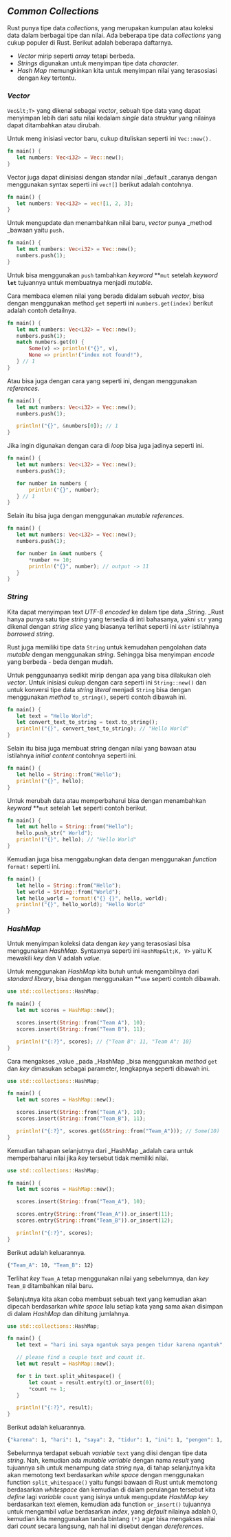 ## _Common Collections_

Rust punya tipe data _collections_, yang merupakan kumpulan atau koleksi data dalam berbagai tipe dan nilai. Ada beberapa tipe data _collections_ yang cukup populer di Rust. Berikut adalah beberapa daftarnya.

- _Vector_ mirip seperti _array_ tetapi berbeda.
- _Strings_ digunakan untuk menyimpan tipe data _character_.
- _Hash Map_ memungkinkan kita untuk menyimpan nilai yang terasosiasi dengan _key_ tertentu.

### _Vector_

`Vec&lt;T>` yang dikenal sebagai _vector_, sebuah tipe data yang dapat menyimpan lebih dari satu nilai kedalam _single_ data struktur yang nilainya dapat ditambahkan atau dirubah.

Untuk meng inisiasi vector baru, cukup dituliskan seperti ini `Vec::new().`


```rust
fn main() {
   let numbers: Vec<i32> = Vec::new();
}
```

Vector juga dapat diinisiasi dengan standar nilai _default _caranya dengan menggunakan syntax seperti ini `vec![]` berikut adalah contohnya.


```rust
fn main() {
   let numbers: Vec<i32> = vec![1, 2, 3];
}
```


Untuk mengupdate dan menambahkan nilai baru, _vector_ punya _method _bawaan yaitu `push.`


```rust
fn main() {
   let mut numbers: Vec<i32> = Vec::new();
   numbers.push(1);
}
```


Untuk bisa menggunakan `push` tambahkan _keyword_ **<code>mut</code></strong> setelah <em>keyword</em> <strong><code>let</code></strong> tujuannya untuk membuatnya menjadi <em>mutable</em>.

Cara membaca elemen nilai yang berada didalam sebuah _vector_, bisa dengan menggunakan method `get` seperti ini `numbers.get(index)` berikut adalah contoh detailnya.


```rust
fn main() {
   let mut numbers: Vec<i32> = Vec::new();
   numbers.push(1);
   match numbers.get(0) {
       Some(v) => println!("{}", v),
       None => println!("index not found!"),
   } // 1
}
```

Atau bisa juga dengan cara yang seperti ini, dengan menggunakan _references_.

```rust
fn main() {
   let mut numbers: Vec<i32> = Vec::new();
   numbers.push(1);

   println!("{}", &numbers[0]); // 1
}
```

Jika ingin digunakan dengan cara di _loop_ bisa juga jadinya seperti ini.

```rust
fn main() {
   let mut numbers: Vec<i32> = Vec::new();
   numbers.push(1);

   for number in numbers {
       println!("{}", number);
   } // 1
}
```

Selain itu bisa juga dengan menggunakan _mutable references._

```rust
fn main() {
   let mut numbers: Vec<i32> = Vec::new();
   numbers.push(1);

   for number in &mut numbers {
       *number += 10;
       println!("{}", number); // output -> 11
   }
}
```

### _String_

Kita dapat menyimpan text _UTF-8 encoded_ ke dalam tipe data _String. _Rust hanya punya satu tipe _string_ yang tersedia di inti bahasanya, yakni `str` yang dikenal dengan _string slice_ yang biasanya terlihat seperti ini `&str` istilahnya _borrowed_ _string_.

Rust juga memiliki tipe data `String` untuk kemudahan pengolahan data _mutable_ dengan menggunakan _string_. Sehingga bisa menyimpan _encode_ yang berbeda - beda dengan mudah. 

Untuk penggunaanya sedikit mirip dengan apa yang bisa dilakukan oleh _vector_. Untuk inisiasi cukup dengan cara seperti ini `String::new()` dan untuk konversi tipe data _string literal_ menjadi `String` bisa dengan menggunakan _method_ `to_string()`, seperti contoh dibawah ini.

```rust
fn main() {
   let text = "Hello World";
   let convert_text_to_string = text.to_string();
   println!("{}", convert_text_to_string); // "Hello World"
}
```

Selain itu bisa juga membuat string dengan nilai yang bawaan atau istilahnya _initial content_ contohnya seperti ini.

```rust
fn main() {
   let hello = String::from("Hello");   
   println!("{}", hello);
}
```

Untuk merubah data atau memperbaharui bisa dengan menambahkan _keyword_ **<code>mut</code></strong> setelah <strong><code>let</code></strong> seperti contoh berikut.

```rust
fn main() {
   let mut hello = String::from("Hello");
   hello.push_str(" World");
   println!("{}", hello); // "Hello World"
}
```

Kemudian juga bisa menggabungkan data dengan menggunakan _function_ `format!`  seperti ini.

```rust
fn main() {
   let hello = String::from("Hello");
   let world = String::from("World");
   let hello_world = format!("{} {}", hello, world);
   println!("{}", hello_world); "Hello World"
}
```

### _HashMap_

Untuk menyimpan koleksi data dengan _key_ yang terasosiasi bisa menggunakan _HashMap_. Syntaxnya seperti ini `HashMap&lt;K, V>` yaitu K mewakili _key_ dan V adalah _value_.

Untuk menggunakan _HashMap_ kita butuh untuk mengambilnya dari _standard library_, bisa dengan menggunakan **<code>use</code></strong> seperti contoh dibawah.

```rust
use std::collections::HashMap;

fn main() {
   let mut scores = HashMap::new();

   scores.insert(String::from("Team A"), 10);
   scores.insert(String::from("Team B"), 11);

   println!("{:?}", scores); // {"Team B": 11, "Team A": 10}
}
```

Cara mengakses _value _pada _HashMap _bisa menggunakan _method_ `get` dan _key_ dimasukan sebagai parameter, lengkapnya seperti dibawah ini.

```rust
use std::collections::HashMap;

fn main() {
   let mut scores = HashMap::new();

   scores.insert(String::from("Team_A"), 10);
   scores.insert(String::from("Team_B"), 11);

   println!("{:?}", scores.get(&String::from("Team_A"))); // Some(10)
}
```

Kemudian tahapan selanjutnya dari _HashMap _adalah cara untuk memperbaharui nilai jika _key_ tersebut tidak memiliki nilai.

```rust
use std::collections::HashMap;

fn main() {
   let mut scores = HashMap::new();

   scores.insert(String::from("Team_A"), 10);

   scores.entry(String::from("Team_A")).or_insert(11);
   scores.entry(String::from("Team_B")).or_insert(12);

   println!("{:?}", scores);
}
```

Berikut adalah keluarannya.

```bash
{"Team_A": 10, "Team_B": 12}
```

Terlihat _key_ `Team_A` tetap menggunakan nilai yang sebelumnya, dan _key_ `Team_B` ditambahkan nilai baru.

Selanjutnya kita akan coba membuat sebuah text yang kemudian akan dipecah berdasarkan _white space_ lalu setiap kata yang sama akan disimpan di dalam _HashMap_ dan dihitung jumlahnya.

```rust
use std::collections::HashMap;

fn main() {
   let text = "hari ini saya ngantuk saya pengen tidur karena ngantuk";

   // please find a couple text and count it.
   let mut result = HashMap::new();

   for t in text.split_whitespace() {
       let count = result.entry(t).or_insert(0);
       *count += 1;
   }

   println!("{:?}", result);
}
```

Berikut adalah keluarannya.

```bash
{"karena": 1, "hari": 1, "saya": 2, "tidur": 1, "ini": 1, "pengen": 1, "ngantuk": 2}
```

Sebelumnya terdapat sebuah _variable_ `text` yang diisi dengan tipe data _string_. Nah, kemudian ada _mutable variable_ dengan nama _result_ yang tujuannya sih untuk menampung data _string_ nya, di tahap selanjutnya  kita akan memotong text berdasarkan _white space_ dengan menggunakan function `split_whitespace()`  yaitu fungsi bawaan di Rust untuk memotong berdasarkan _whitespace_ dan kemudian di dalam perulangan tersebut kita _define_ lagi _variable_ `count` yang isinya untuk mengupdate _HashMap_ _key_ berdasarkan text elemen, kemudian ada function `or_insert()` tujuannya untuk mengambil _value_ berdasarkan _index_, yang _default_ nilainya adalah 0, kemudian kita menggunakan tanda bintang `(*)` agar bisa mengakses nilai dari _count_ secara langsung, nah hal ini disebut dengan _dereferences_.
